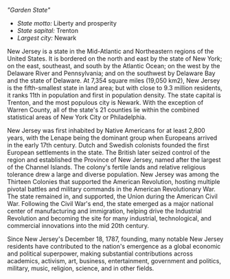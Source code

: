 *"Garden State"*

- *State motto:* Liberty and prosperity<br>
- *State sapital:* Trenton<br>
- *Largest city:* Newark

New Jersey is a state in the Mid-Atlantic and Northeastern regions of the United States. It is bordered on the north and east by the state of New York; on the east, southeast, and south by the Atlantic Ocean; on the west by the Delaware River and Pennsylvania; and on the southwest by Delaware Bay and the state of Delaware. At 7,354 square miles (19,050 km2), New Jersey is the fifth-smallest state in land area; but with close to 9.3 million residents, it ranks 11th in population and first in population density. The state capital is Trenton, and the most populous city is Newark. With the exception of Warren County, all of the state's 21 counties lie within the combined statistical areas of New York City or Philadelphia.

New Jersey was first inhabited by Native Americans for at least 2,800 years, with the Lenape being the dominant group when Europeans arrived in the early 17th century. Dutch and Swedish colonists founded the first European settlements in the state. The British later seized control of the region and established the Province of New Jersey, named after the largest of the Channel Islands. The colony's fertile lands and relative religious tolerance drew a large and diverse population. New Jersey was among the Thirteen Colonies that supported the American Revolution, hosting multiple pivotal battles and military commands in the American Revolutionary War. The state remained in, and supported, the Union during the American Civil War. Following the Civil War's end, the state emerged as a major national center of manufacturing and immigration, helping drive the Industrial Revolution and becoming the site for many industrial, technological, and commercial innovations into the mid 20th century.

Since New Jersey's December 18, 1787, founding, many notable New Jersey residents have contributed to the nation's emergence as a global economic and political superpower, making substantial contributions across academics, activism, art, business, entertainment, government and politics, military, music, religion, science, and in other fields.
